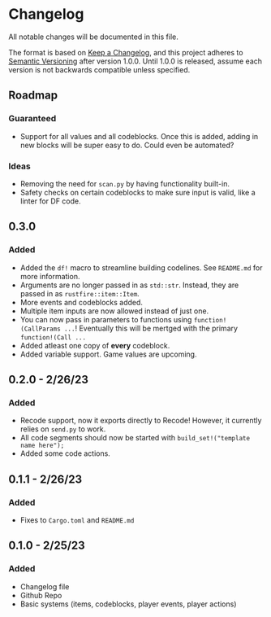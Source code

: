 # Changelog
All notable changes will be documented in this file.

The format is based on [Keep a Changelog](https://keepachangelog.com/en/1.0.0/),
and this project adheres to [Semantic Versioning](https://semver.org/spec/v2.0.0.html) after version 1.0.0. Until 1.0.0 is released, assume each version is not backwards compatible unless specified.

## Roadmap
### Guaranteed
- Support for all values and all codeblocks. Once this is added, adding in new blocks will be super easy to do. Could even be automated?
### Ideas
- Removing the need for `scan.py` by having functionality built-in.
- Safety checks on certain codeblocks to make sure input is valid, like a linter for DF code.
## 0.3.0
### Added
- Added the `df!` macro to streamline building codelines. See `README.md` for more information.
- Arguments are no longer passed in as `std::str`. Instead, they are passed in as `rustfire::item::Item`.
- More events and codeblocks added.
- Multiple item inputs are now allowed instead of just one.
- You can now pass in parameters to functions using `function!(CallParams ...`! Eventually this will be mertged with the primary `function!(Call ...` 
- Added atleast one copy of **every** codeblock.
- Added variable support. Game values are upcoming.
## 0.2.0 - 2/26/23
### Added
- Recode support, now it exports directly to Recode! However, it currently relies on `send.py` to work.
- All code segments should now be started with `build_set!("template name here");`
- Added some code actions.
## 0.1.1 - 2/26/23
### Added
- Fixes to `Cargo.toml` and `README.md`
## 0.1.0 - 2/25/23
### Added
- Changelog file
- Github Repo
- Basic systems (items, codeblocks, player events, player actions)
